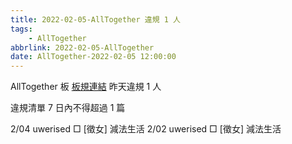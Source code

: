 ```yaml
---
title: 2022-02-05-AllTogether 違規 1 人
tags:
    - AllTogether
abbrlink: 2022-02-05-AllTogether
date: AllTogether-2022-02-05 12:00:00
---
```

AllTogether 板 [板規連結](https://www.ptt.cc/bbs/AllTogether/M.1643211430.A.5FB.html)
昨天違規 1 人
<!-- more -->

違規清單
7 日內不得超過 1 篇

2/04 uwerised □ [徵女] 減法生活
2/02 uwerised □ [徵女] 減法生活